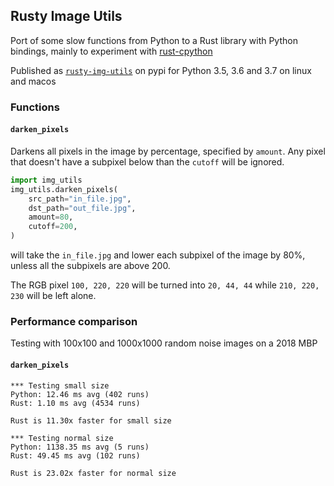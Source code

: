 ## Rusty Image Utils

Port of some slow functions from Python to a Rust library with Python bindings,
mainly to experiment with [rust-cpython](https://github.com/dgrunwald/rust-cpython)

Published as [`rusty-img-utils`](https://pypi.org/project/rusty-img-utils/) on pypi for Python 3.5, 3.6 and 3.7 on linux and
macos

### Functions

#### `darken_pixels`

Darkens all pixels in the image by percentage, specified by `amount`. Any pixel
that doesn't have a subpixel below than the `cutoff` will be ignored.

```python
import img_utils
img_utils.darken_pixels(
    src_path="in_file.jpg",
    dst_path="out_file.jpg",
    amount=80,
    cutoff=200,
)
```

will take the `in_file.jpg` and lower each subpixel of the image by 80%, unless
all the subpixels are above 200.

The RGB pixel `100, 220, 220` will be turned into `20, 44, 44` while `210, 220,
230` will be left alone.


### Performance comparison

Testing with 100x100 and 1000x1000 random noise images on a 2018 MBP

#### `darken_pixels`
```
*** Testing small size
Python: 12.46 ms avg (402 runs)
Rust: 1.10 ms avg (4534 runs)

Rust is 11.30x faster for small size

*** Testing normal size
Python: 1138.35 ms avg (5 runs)
Rust: 49.45 ms avg (102 runs)

Rust is 23.02x faster for normal size
```
